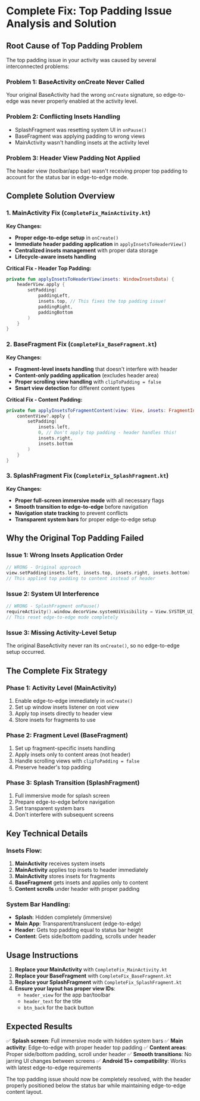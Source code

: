 # Complete Fix: Top Padding Issue Analysis and Solution

## Root Cause of Top Padding Problem

The top padding issue in your activity was caused by several interconnected problems:

### Problem 1: BaseActivity onCreate Never Called
Your original BaseActivity had the wrong `onCreate` signature, so edge-to-edge was never properly enabled at the activity level.

### Problem 2: Conflicting Insets Handling
- SplashFragment was resetting system UI in `onPause()`
- BaseFragment was applying padding to wrong views
- MainActivity wasn't handling insets at the activity level

### Problem 3: Header View Padding Not Applied
The header view (toolbar/app bar) wasn't receiving proper top padding to account for the status bar in edge-to-edge mode.

## Complete Solution Overview

### 1. MainActivity Fix (`CompleteFix_MainActivity.kt`)

**Key Changes:**
- **Proper edge-to-edge setup** in `onCreate()`
- **Immediate header padding application** in `applyInsetsToHeaderView()`
- **Centralized insets management** with proper data storage
- **Lifecycle-aware insets handling**

**Critical Fix - Header Top Padding:**
```kotlin
private fun applyInsetsToHeaderView(insets: WindowInsetsData) {
    headerView.apply {
        setPadding(
            paddingLeft,
            insets.top, // This fixes the top padding issue!
            paddingRight,
            paddingBottom
        )
    }
}
```

### 2. BaseFragment Fix (`CompleteFix_BaseFragment.kt`)

**Key Changes:**
- **Fragment-level insets handling** that doesn't interfere with header
- **Content-only padding application** (excludes header area)
- **Proper scrolling view handling** with `clipToPadding = false`
- **Smart view detection** for different content types

**Critical Fix - Content Padding:**
```kotlin
private fun applyInsetsToFragmentContent(view: View, insets: FragmentInsets) {
    contentView?.apply {
        setPadding(
            insets.left,
            0, // Don't apply top padding - header handles this!
            insets.right,
            insets.bottom
        )
    }
}
```

### 3. SplashFragment Fix (`CompleteFix_SplashFragment.kt`)

**Key Changes:**
- **Proper full-screen immersive mode** with all necessary flags
- **Smooth transition to edge-to-edge** before navigation
- **Navigation state tracking** to prevent conflicts
- **Transparent system bars** for proper edge-to-edge setup

## Why the Original Top Padding Failed

### Issue 1: Wrong Insets Application Order
```kotlin
// WRONG - Original approach
view.setPadding(insets.left, insets.top, insets.right, insets.bottom)
// This applied top padding to content instead of header
```

### Issue 2: System UI Interference
```kotlin
// WRONG - SplashFragment onPause()
requireActivity().window.decorView.systemUiVisibility = View.SYSTEM_UI_FLAG_VISIBLE
// This reset edge-to-edge mode completely
```

### Issue 3: Missing Activity-Level Setup
The original BaseActivity never ran its `onCreate()`, so no edge-to-edge setup occurred.

## The Complete Fix Strategy

### Phase 1: Activity Level (MainActivity)
1. Enable edge-to-edge immediately in `onCreate()`
2. Set up window insets listener on root view
3. Apply top insets directly to header view
4. Store insets for fragments to use

### Phase 2: Fragment Level (BaseFragment)
1. Set up fragment-specific insets handling
2. Apply insets only to content areas (not header)
3. Handle scrolling views with `clipToPadding = false`
4. Preserve header's top padding

### Phase 3: Splash Transition (SplashFragment)
1. Full immersive mode for splash screen
2. Prepare edge-to-edge before navigation
3. Set transparent system bars
4. Don't interfere with subsequent screens

## Key Technical Details

### Insets Flow:
1. **MainActivity** receives system insets
2. **MainActivity** applies top insets to header immediately
3. **MainActivity** stores insets for fragments
4. **BaseFragment** gets insets and applies only to content
5. **Content scrolls** under header with proper padding

### System Bar Handling:
- **Splash**: Hidden completely (immersive)
- **Main App**: Transparent/translucent (edge-to-edge)
- **Header**: Gets top padding equal to status bar height
- **Content**: Gets side/bottom padding, scrolls under header

## Usage Instructions

1. **Replace your MainActivity** with `CompleteFix_MainActivity.kt`
2. **Replace your BaseFragment** with `CompleteFix_BaseFragment.kt`
3. **Replace your SplashFragment** with `CompleteFix_SplashFragment.kt`
4. **Ensure your layout has proper view IDs**:
   - `header_view` for the app bar/toolbar
   - `header_text` for the title
   - `btn_back` for the back button

## Expected Results

✅ **Splash screen**: Full immersive mode with hidden system bars
✅ **Main activity**: Edge-to-edge with proper header top padding
✅ **Content areas**: Proper side/bottom padding, scroll under header
✅ **Smooth transitions**: No jarring UI changes between screens
✅ **Android 15+ compatibility**: Works with latest edge-to-edge requirements

The top padding issue should now be completely resolved, with the header properly positioned below the status bar while maintaining edge-to-edge content layout.
